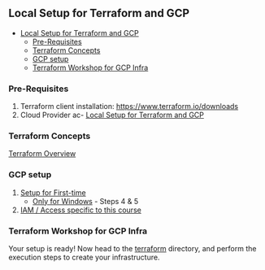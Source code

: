 ## Local Setup for Terraform and GCP

- [Local Setup for Terraform and GCP](#local-setup-for-terraform-and-gcp)
  - [Pre-Requisites](#pre-requisites)
  - [Terraform Concepts](#terraform-concepts)
  - [GCP setup](#gcp-setup)
  - [Terraform Workshop for GCP Infra](#terraform-workshop-for-gcp-infra)

### Pre-Requisites
1. Terraform client installation: https://www.terraform.io/downloads
2. Cloud Provider ac- [Local Setup for Terraform and GCP](#local-setup-for-terraform-and-gcp)

### Terraform Concepts
[Terraform Overview](1_terraform_overview.md)

### GCP setup

1. [Setup for First-time](2_gcp_overview.md#initial-setup)
    * [Only for Windows](windows.md) - Steps 4 & 5
2. [IAM / Access specific to this course](2_gcp_overview.md#setup-for-access)

### Terraform Workshop for GCP Infra
Your setup is ready!
Now head to the [terraform](terraform) directory, and perform the execution steps to create your infrastructure.

